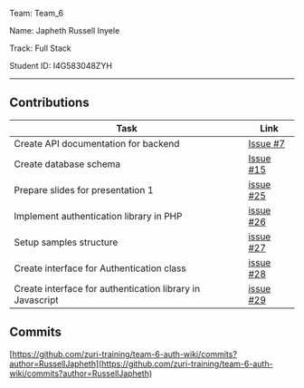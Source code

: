 Team: Team_6

Name: Japheth Russell Inyele

Track: Full Stack

Student ID: I4G583048ZYH

<hr />

## Contributions

| Task | Link |
|------|------|
| Create API documentation for backend | [Issue #7](https://github.com/zuri-training/team-6-auth-wiki/issues/7) |
| Create database schema | [Issue #15](https://github.com/zuri-training/team-6-auth-wiki/issues/15) |
| Prepare slides for presentation 1 | [issue #25](https://github.com/zuri-training/team-6-auth-wiki/issues/25) |
| Implement authentication library in PHP | [issue #26](https://github.com/zuri-training/team-6-auth-wiki/issues/26) |
| Setup samples structure | [issue #27](https://github.com/zuri-training/team-6-auth-wiki/issues/27) |
| Create interface for Authentication class | [issue #28](https://github.com/zuri-training/team-6-auth-wiki/issues/28) |
| Create interface for authentication library in Javascript | [issue #29](https://github.com/zuri-training/team-6-auth-wiki/issues/29) |

## Commits
[https://github.com/zuri-training/team-6-auth-wiki/commits?author=RussellJapheth](https://github.com/zuri-training/team-6-auth-wiki/commits?author=RussellJapheth)
